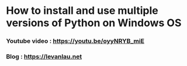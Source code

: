 # How to install and use multiple versions of Python on Windows OS

### Youtube video : https://youtu.be/oyyNRYB_miE
### Blog : https://levanlau.net
